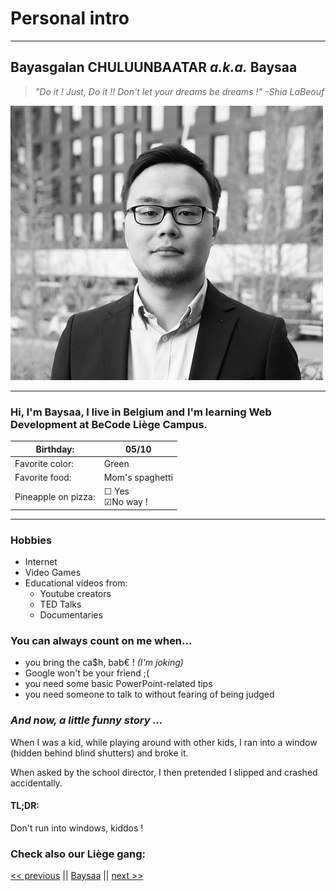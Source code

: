 # Personal intro
------------------------------------------

## Bayasgalan CHULUUNBAATAR *a.k.a.* Baysaa

>*"Do it ! Just, Do it !! Don't let your dreams be dreams !" -Shia LaBeouf*

![Profile picture](PhotoBCH.jpg "Baysaa")

-----------------------------------------------

### Hi, I'm Baysaa, I live in Belgium and I'm learning Web Development at BeCode Liège Campus.


| Birthday: | 05/10 |
| --- | --- |
| Favorite color: | Green |
| Favorite food: | Mom's spaghetti|
| Pineapple on pizza: | &#9744; Yes </br>&#9745;No way ! |

-----------------------------------------------

### Hobbies

- Internet
- Video Games
- Educational videos from:
  - Youtube creators
  - TED Talks
  - Documentaries

### You can always count on me when...

- you bring the ca$h, bab€ ! *(I'm joking)*
- Google won't be your friend ;(
- you need some basic PowerPoint-related tips
- you need someone to talk to without fearing of being judged 


### *And now, a little funny story ...*

When I was a kid, while playing around with other kids, I ran into a window (hidden behind blind shutters) and broke it. 

When asked by the school director, I then pretended I slipped and crashed accidentally.

#### TL;DR:

Don't run into windows, kiddos !

### Check also our Liège gang:

[<< previous](https://github.com/audricSki-v/markdown-challenge) || [Baysaa](https://github.com/Baysaaaa/markdown-challenge/blob/master/README.md) || [next >>](https://github.com/corentinIstace/markdown-challenge)
